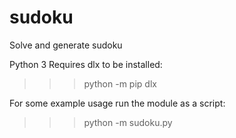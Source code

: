 # sudoku
Solve and generate sudoku

Python 3
Requires dlx to be installed:
>>> python -m pip dlx

For some example usage run the module as a script:
>>> python -m sudoku.py

